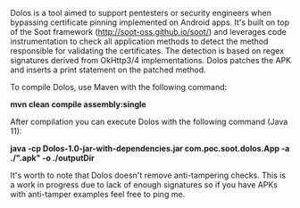 Dolos is a tool aimed to support pentesters or security engineers when bypassing certificate pinning implemented on Android apps. 
It's built on top of the Soot framework (http://soot-oss.github.io/soot/) and leverages code instrumentation to check all application methods to detect the method responsible for validating the certificates. 
The detection is based on regex signatures derived from OkHttp3/4 implementations. Dolos patches the APK and inserts a print statement on the patched method.

To compile Dolos, use Maven with the following command:

**mvn clean compile assembly:single**
 
After compilation you can execute Dolos with the following command (Java 11):

**java -cp Dolos-1.0-jar-with-dependencies.jar com.poc.soot.dolos.App -a ./"<APK>.apk" -o ./outputDir**

It's worth to note that Dolos doesn't remove anti-tampering checks. This is a work in progress due to lack of enough signatures so if you have APKs with anti-tamper examples feel free to ping me.
